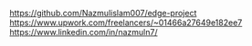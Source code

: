 https://github.com/Nazmulislam007/edge-project
https://www.upwork.com/freelancers/~01466a27649e182ee7
https://www.linkedin.com/in/nazmuln7/
